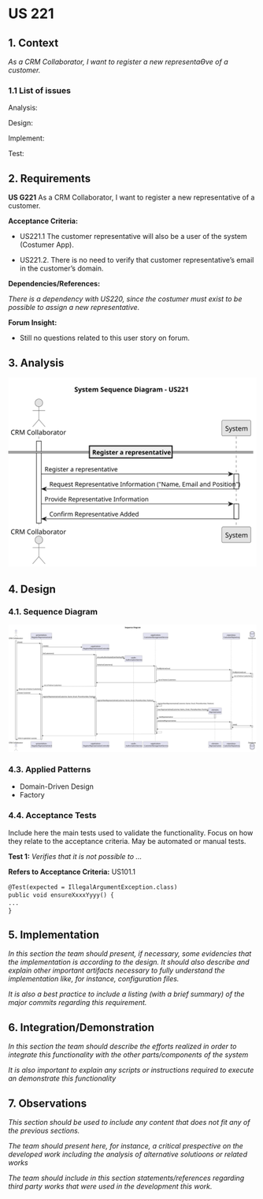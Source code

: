 
# US 221

## 1. Context

*As a CRM Collaborator, I want to register a new representaƟve of a customer.*

### 1.1 List of issues

Analysis:

Design:

Implement:

Test:


## 2. Requirements

**US G221** As a CRM Collaborator, I want to register a new representative of a customer.

**Acceptance Criteria:**

- US221.1 The customer representative will also be a user of the system (Costumer App).

- US221.2. There is no need to verify that customer representative’s email in the customer’s domain.

**Dependencies/References:**

*There is a dependency with US220, since the costumer must exist to be possible to assign a new representative.*

**Forum Insight:**

* Still no questions related to this user story on forum.

## 3. Analysis

![System Sequence Diagram ](images/system-sequence-diagram-US221.svg)

## 4. Design

### 4.1. Sequence Diagram

![Sequence Diagram](images/sequence-diagram-US221.svg)

### 4.3. Applied Patterns

- Domain-Driven Design
- Factory

### 4.4. Acceptance Tests

Include here the main tests used to validate the functionality. Focus on how they relate to the acceptance criteria. May be automated or manual tests.

**Test 1:** *Verifies that it is not possible to ...*

**Refers to Acceptance Criteria:** US101.1


```
@Test(expected = IllegalArgumentException.class)
public void ensureXxxxYyyy() {
...
}
````

## 5. Implementation

*In this section the team should present, if necessary, some evidencies that the implementation is according to the design. It should also describe and explain other important artifacts necessary to fully understand the implementation like, for instance, configuration files.*

*It is also a best practice to include a listing (with a brief summary) of the major commits regarding this requirement.*

## 6. Integration/Demonstration

*In this section the team should describe the efforts realized in order to integrate this functionality with the other parts/components of the system*

*It is also important to explain any scripts or instructions required to execute an demonstrate this functionality*

## 7. Observations

*This section should be used to include any content that does not fit any of the previous sections.*

*The team should present here, for instance, a critical prespective on the developed work including the analysis of alternative solutioons or related works*

*The team should include in this section statements/references regarding third party works that were used in the development this work.*
